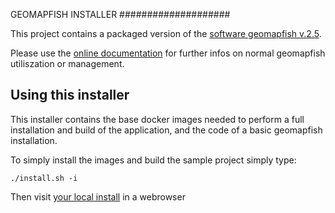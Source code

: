 GEOMAPFISH INSTALLER
####################

This project contains a packaged version of the [software geomapfish v.2.5](https://github.com/camptocamp/c2cgeoportal/).

Please use the [online documentation](https://geomapfish.org/) for further infos on normal geomapfish utiliszation or management.

Using this installer
--------------------

This installer contains the base docker images needed to perform a full installation and build of the application, and the code of a basic geomapfish installation.

To simply install the images and build the sample project simply type:

```shell
./install.sh -i
```

Then visit [your local install](https://localhost:8484/) in a webrowser



